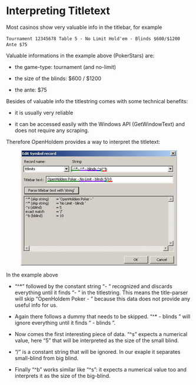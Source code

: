 # Interpreting Titletext

Most casinos show very valuable info in the titlebar, for example

    Tournament 12345678 Table 5 - No Limit Hold'em - Blinds $600/$1200 Ante $75

Valuable informations in the example above (PokerStars) are:

- the game-type: tournament (and no-limit)

- the size of the blinds: \$600 / \$1200

- the ante: \$75

Besides of valuable info the titlestring comes with some technical
benefits:

- it is usually very reliable

- it can be accessed easily with the Windows API (GetWindowText) and
  does not require any scraping.

Therefore OpenHoldem provides a way to interpret the titletext:

<figure>
<img src="images_interpreting_title_text/title_text.JPG" />
</figure>

In the example above

- “^\*” followed by the constant string “- “ recognized and discards
  everything until it finds “- “ in the titlestring. This means the
  title-parser will skip “OpenHoldem Poker - ” because this data does
  not provide any useful info for us.

- Again there follows a dummy that needs to be skipped. “^\* - blinds ”
  will ignore everything until it finds “ - blinds ”.

- Now comes the first interesting piece of data. “^s” expects a
  numerical value, here “5” that will be interpreted as the size of the
  small blind.

- “/” is a constant string that will be ignored. In our exaple it
  separates small-blind from big blind.

- Finally “^b” works similar like “^s”: it expects a numerical value too
  and interprets it as the size of the big-blind.

